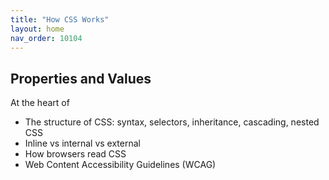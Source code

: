 ```yaml
---
title: "How CSS Works"
layout: home
nav_order: 10104
---
```


## Properties and Values

At the heart of 





* The structure of CSS: syntax, selectors, inheritance, cascading, nested CSS
* Inline vs internal vs external
* How browsers read CSS
* Web Content Accessibility Guidelines (WCAG)
